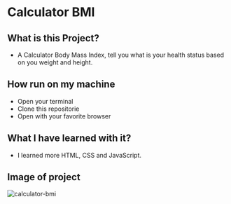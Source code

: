 # Calculator BMI
## What is this Project?
- A Calculator Body Mass Index, tell you what is your health status based on you weight and height.
## How run on my machine
- Open your terminal
- Clone this repositorie
- Open with your favorite browser
## What I have learned with it?
- I learned more HTML, CSS and JavaScript.
## Image of project
![calculator-bmi](https://user-images.githubusercontent.com/88911920/231862766-bad264ef-9f3f-48b2-aca7-bd27e925607a.png)
